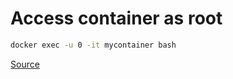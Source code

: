 # Access container as root

```sh
docker exec -u 0 -it mycontainer bash
```

[Source](https://stackoverflow.com/a/35485346)

